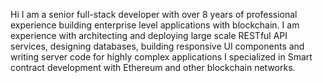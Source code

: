 Hi I am a senior full-stack developer with over 8 years of professional experience building enterprise level applications with blockchain.
I am experience with architecting and deploying large scale RESTful API services, designing databases, building responsive UI components and 
writing server code for highly complex applications
I specialized in Smart contract development with Ethereum and other blockchain networks.
